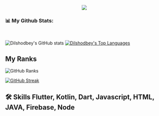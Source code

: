 
<p align="center">
  <a href="https://github.com/DenverCoder1/readme-typing-svg"><img src="https://readme-typing-svg.herokuapp.com?font=Time+New+Roman&color=%23C8BE25&size=25&center=true&vCenter=true&width=500&height=100&lines=I+am+Dilshodbek+Egamberdiyev;I+am+Mobile+Developer;Hello+Github;Mobile+Programmer;I+am+from+Uzbekistan;My+best+code+Kotlin;🌱+I’m+currently+learning+Flutter;👯+I’m+looking+to+collaborate+with+other+content+creators"></a>
</p>

### 📊 My Github Stats:
<br/>

![Dilshodbey's GitHub stats](https://github-readme-stats.vercel.app/api?username=Dilshodbey&show_icons=true&theme=radical) <a href="https://github.com/Dilshodbey"><img 
alt="Dilshodbey's Top Languages" src="https://github-readme-stats.vercel.app/api/top-langs/?username=professorDeveloper&langs_count=8&count_private=true&layout=compact&theme=react&hide_border=true&bg_color=0D1117" /></a>


## My Ranks

<img src="https://github-profile-trophy.vercel.app/?username=Dilshodbey&theme=dracula" alt="GitHub Ranks" /></a></p>


[![GitHub Streak](https://github-readme-streak-stats.herokuapp.com?user=Dilshodbey&theme=radical&hide_border=true&date_format=M%20j%5B%2C%20Y%5D)](https://github.com/Dilshodbey)
<br>



## 🛠 Skills Flutter, Kotlin, Dart, Javascript, HTML, JAVA, Firebase, Node
[resume]: https://drive.google.com/file/d/1ryZi4rw91dM1LL62zYgHpemjKuxkWHdx/view?usp=sharing
